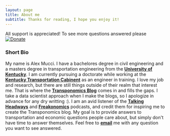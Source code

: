 ```yaml
---
layout: page
title: About me
subtitle: Thanks for reading, I hope you enjoy it!
---
```


All support is appreciated! To see more questions answered please [![Donate](https://img.shields.io/badge/Donate-PayPal-green.svg?style=flat-square&maxAge=2592000)](https://www.paypal.me/amucci) 

### Short Bio
My name is Alex Mucci. I have a bachelores degree in civil engineering and a masters degree in transportation engineering from the [**University of Kentucky**](https://www.uky.edu). I am currently pursuing a doctorate while working at the [**Kentucky Transportation Cabinent**](https://transportation.ky.gov/Pages/Home.aspx) as an engineer in training. I love my job and research, but there are still things outside of their realm that interest me. That is where the [**Transponomics Blog**](https://alex-mucci.github.io/blog) comes in and fills the gaps. I take a data scientist approach when I make the blogs, so I apologize in advance for any dry writting :). I am an avid listener of the [**Talking Headways**](http://streetsblog.libsyn.com/) and [**Freakonomics**](http://freakonomics.com/) podcasts, and credit them for inspiring me to create the Transponomics blog. My goal is to provide answers to transportation and economic questions people care about, but simply don't have time to answer themselves. Feel free to [**email**](mailto:Alex.Mucci@uky.edu) me with any question you want to see answered.  



